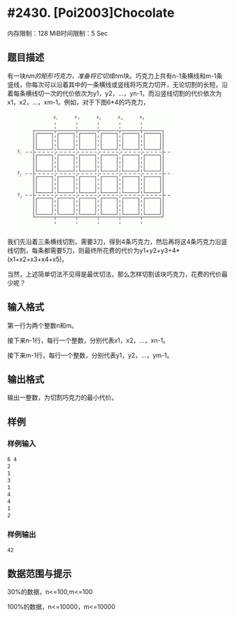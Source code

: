 # #2430. [Poi2003]Chocolate 

内存限制：128 MiB时间限制：5 Sec

## 题目描述

有一块n*m的矩形巧克力，准备将它切成n*m块。巧克力上共有n-1条横线和m-1条竖线，你每次可以沿着其中的一条横线或竖线将巧克力切开，无论切割的长短，沿着每条横线切一次的代价依次为y1，y2，&hellip;，yn-1，而沿竖线切割的代价依次为x1，x2，&hellip;，xm-1。例如，对于下图6*4的巧克力，

![](upload/201108/11(2).jpg)

我们先沿着三条横线切割，需要3刀，得到4条巧克力，然后再将这4条巧克力沿竖线切割，每条都需要5刀，则最终所花费的代价为y1+y2+y3+4*(x1+x2+x3+x4+x5)。

当然，上述简单切法不见得是最优切法，那么怎样切割该块巧克力，花费的代价最少呢？

## 输入格式

第一行为两个整数n和m。

接下来n-1行，每行一个整数，分别代表x1，x2，&hellip;，xn-1。

接下来m-1行，每行一个整数，分别代表y1，y2，&hellip;，ym-1。

## 输出格式

输出一整数，为切割巧克力的最小代价。

## 样例

### 样例输入

    
    6 4
    2
    1
    3
    1
    4
    4
    1
    2
    
    

### 样例输出

    
    42
    

## 数据范围与提示

30%的数据，n<=100,m<=100

100%的数据，n<=10000，m<=10000

 
